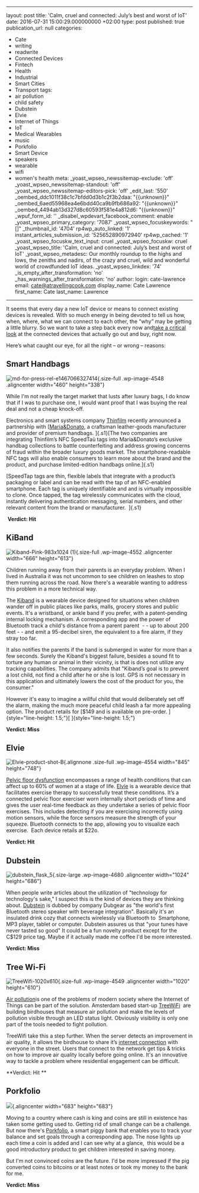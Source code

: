   - --
layout: post
title: 'Calm, cruel and connected: July’s best and worst of IoT'
date: 2016-07-31 15:00:29.000000000 +02:00
type: post
published: true
publication_url: null
categories:
  - Cate
  - writing
  - readwrite
  - Connected Devices
  - Fintech
  - Health
  - Industrial
  - Smart Cities
  - Transport
tags:
  - air pollution
  - child safety
  - Dubstein
  - Elvie
  - Internet of Things
  - IoT
  - Medical Wearables
  - music
  - Porkfolio
  - Smart Device
  - speakers
  - wearable
  - wifi
  - women's health
meta:
  _yoast_wpseo_newssitemap-exclude: 'off'
  _yoast_wpseo_newssitemap-standout: 'off'
  _yoast_wpseo_newssitemap-editors-pick: 'off'
  _edit_last: '550'
  _oembed_ddc1011f38c1c7bfdd0d3b1c2f3b2daa: "{{unknown}}"
  _oembed_6aed55968ea4e6bdd40ca9b9fb686a92: "{{unknown}}"
  _oembed_4494ab13d327d8c60593f581e4a812d6: "{{unknown}}"
  _wpuf_form_id: ''
  _disabel_wpdevart_facebook_comment: enable
  _yoast_wpseo_primary_category: '7087'
  _yoast_wpseo_focuskeywords: "[]"
  _thumbnail_id: '4704'
  rp4wp_auto_linked: '1'
  instant_articles_submission_id: '525652890972940'
  rp4wp_cached: '1'
  _yoast_wpseo_focuskw_text_input: cruel
  _yoast_wpseo_focuskw: cruel
  _yoast_wpseo_title: 'Calm, cruel and connected: July’s best and worst of IoT'
  _yoast_wpseo_metadesc: Our monthly roundup to the highs and lows, the zeniths and
    nadirs, of the crazy and cruel, wild and wonderful world of crowdfunded IoT ideas.
  _yoast_wpseo_linkdex: '74'
  _is_empty_after_transformation: 'no'
  _has_warnings_after_transformation: 'no'
author:
  login: cate-lawrence
  email: cate@atravellingcook.com
  display_name: Cate Lawrence
  first_name: Cate
  last_name: Lawrence
---
It seems that every day a new IoT device or means to connect existing
devices is revealed. With so much energy in being devoted to tell us
how, when, where, what we can connect to each other, the “why” may be
getting a little blurry. So we want to take a step back every now
and[take a critical
look](https://readwrite.com/2016/05/01/best-and-worst-iot-week-vr1/) at
the connected devices that actually go out and buy, right now.

Here’s what caught our eye, for all the right – or wrong – reasons:

Smart Handbags
--------------

![md-for-press-rel-e1467066327414](rw-import/md-for-press-rel-e1467066327414.jpg){.size-full
.wp-image-4548 .aligncenter width="460" height="338"}

While I'm not really the target market that lusts after luxury bags, I
do know that if I was to purchase one, I would want proof that I was
buying the real deal and not a cheap knock-off.

Electronics and smart systems company [Thinfilm](http://www.thinfilm.no)
recently announced a partnership
with [[Maria&Donato](http://www.mariadonato.com), a craftsman
leather-goods manufacturer and provider of premium handbags. ]{.s1}[The
two companies are integrating Thinfilm’s NFC SpeedTaü tags into
Maria&Donato’s exclusive handbag collections to battle counterfeiting
and address growing concerns of fraud within the broader luxury goods
market. The smartphone-readable NFC tags will also enable consumers to
learn more about the brand and the product, and purchase limited-edition
handbags online.]{.s1}

[SpeedTap tags are thin, flexible labels that integrate with a product’s
packaging or label and can be read with the tap of an NFC-enabled
smartphone. Each tag is uniquely identifiable and and is virtually
impossible to clone. Once tapped, the tag wirelessly communicates with
the cloud, instantly delivering authentication messaging, serial
numbers, and other relevant content from the brand or manufacturer.
 ]{.s1}

 **Verdict: Hit**

KiBand
------

![Kiband-Pink-983x1024
(1)](rw-import/Kiband-Pink-983x1024-1.jpg){.size-full
.wp-image-4552 .aligncenter width="666" height="613"}

Children running away from their parents is an everyday problem. When I
lived in Australia it was not uncommon to see children on leashes to
stop them running across the road. Now there's a wearable wanting to
address this problem in a more technical way.

The [Kiband](http://kiband.com/) is a wearable device designed for
situations when children wander off in public places like parks, malls,
grocery stores and public events. It's a wristband, or ankle band if you
prefer, with a patent-pending internal locking mechanism. A
corresponding app and the power of Bluetooth track a child's distance
from a parent parent  - - up to about 200 feet - - and emit a 95-decibel
siren, the equivalent to a fire alarm, if they stray too far.

It also notifies the parents if the band is submerged in water for more
than a few seconds. Surely the Kiband's biggest failure, besides a sound
fit to torture any human or animal in their vicinity, is that is does
not utilize any tracking capabilities. The company admits that "Kiband’s
goal is to prevent a lost child, not find a child after he or she is
lost. GPS is not necessary in this application and ultimately lowers the
cost of the product for you, the consumer."

However it's easy to imagine a willful child that would deliberately set
off the alarm, making the much more peaceful child leash a far more
appealing option. The product retails for [\$149 and is available on
pre-order. ]{style="line-height: 1.5;"}[ ]{style="line-height: 1.5;"}

**Verdict: Miss**

Elvie
-----

![Elvie-product-shot-B](rw-import/Elvie-product-shot-B.jpg){.alignnone
.size-full .wp-image-4554 width="845" height="748"}

[Pelvic floor dysfunction](http://www.ncbi.nlm.nih.gov/pubmed/19932408)
encompasses a range of health conditions that can affect up to 60% of
women at a stage of life. [Elvie](https://www.elvie.com/) is a wearable
device that facilitates exercise therapy to successfully treat these
conditions. It’s a connected pelvic floor exerciser worn internally
short periods of time and gives the user real-time feedback as they
undertake a series of pelvic floor exercises. This includes detecting if
you are exercising incorrectly using motion sensors, while the force
sensors measure the strength of your squeeze. Bluetooth connects to the
app, allowing you to visualize each exercise.  Each device retails at
\$22o.

**Verdict: Hit**

Dubstein
--------

![dubstein\_flask\_5](rw-import/dubstein_flask_5-1024x686.jpg){.size-large
.wp-image-4680 .aligncenter width="1024" height="686"}

When people write articles about the utilization of "technology for
technology's sake," I suspect this is the kind of devices they are
thinking about. [Dubstein](https://www.dubgear.com/) is dubbed by
company Dubgear as "the world's first Bluetooth stereo speaker with
beverage integration". Basically it's an insulated drink cozy that
connects wirelessly via Bluetooth to  Smartphone, MP3 player, tablet or
computer. Dubstein assures us that "your tunes have never tasted so
good" It could be a fun novelty product except for the C\$129 price
tag. Maybe if it actually made me coffee I'd be more interested.

**Verdict: Miss**

Tree Wi-Fi
----------

![TreeWifi-1020x610](rw-import/TreeWifi-1020x610.jpg){.size-full
.wp-image-4549 .aligncenter width="1020" height="610"}

[Air
pollution](https://readwrite.com/2016/06/27/iot-brings-accuracy-to-the-problem-of-air-pollution-tl1/)is
one of the problems of modern society where the Internet of Things can
be part of the solution. Amsterdam based start-up
[TreeWiFi](http://www.heroesandfriends.com/projects/treewifi)  are
building birdhouses that measure air pollution and make the levels of
pollution visible through an LED status light. Obviously visibility is
only one part of the tools needed to fight pollution.

TreeWifi take this a step further. When the server detects an
improvement in air quality, it allows the birdhouse to share it’s
[internet connection](http://inhabitat.com/tag/wifi/) with everyone in
the street. Users that connect to the network get tips & tricks on how
to improve air quality locally before going online. It's an innovative
way to tackle a problem where residential engagement can be difficult.

**Verdict: Hit **

Porkfolio
---------

![](rw-import/hero_01.png){.aligncenter
width="683" height="683"}

Moving to a country where cash is king and coins are still in existence
has taken some getting used to. Getting rid of small change can be a
challenge. But now there's
[Porkfolio](https://www.amazon.com/Quirky-Porkfolio-Smart-Piggy-Black/dp/B00H0RFM9A),
a smart piggy bank that enables you to track your balance and set goals
through a corresponding app. The nose lights up each time a coin is
added and I can see why at a glance,  this would be a good introductory
product to get children interested in saving money.

But I'm not convinced coins are the future. I'd be more impressed if the
pig converted coins to bitcoins or at least notes or took my money to
the bank for me.

**Verdict: Miss**
